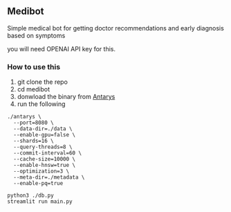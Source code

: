 ## Medibot

Simple medical bot for getting doctor recommendations and early diagnosis based on symptoms

you will need OPENAI API key for this.

### How to use this

1. git clone the repo
2. cd medibot
3. donwload the binary from [Antarys](http://antarys.ai/)
4. run the following

```commandline
./antarys \
  --port=8080 \
  --data-dir=./data \
  --enable-gpu=false \
  --shards=16 \
  --query-threads=8 \
  --commit-interval=60 \
  --cache-size=10000 \
  --enable-hnsw=true \
  --optimization=3 \
  --meta-dir=./metadata \
  --enable-pq=true

python3 ./db.py
streamlit run main.py
```
